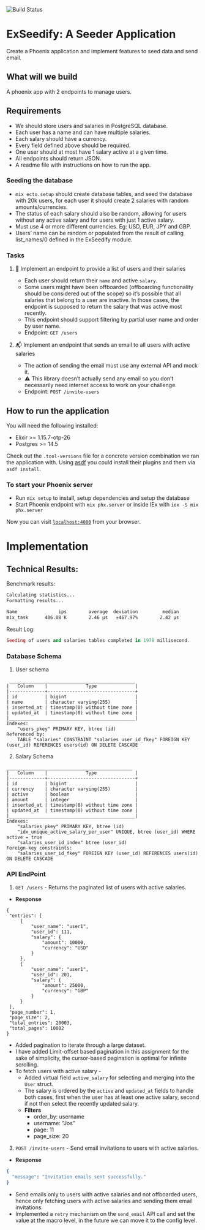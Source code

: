 ![Build Status](https://github.com/rathorevk/ex_seedify/actions/workflows/ci.yaml/badge.svg?branch=main)

# ExSeedify: A Seeder Application

Create a Phoenix application and implement features to seed data and send email.

## What will we build

A phoenix app with 2 endpoints to manage users.

## Requirements

- We should store users and salaries in PostgreSQL database.
- Each user has a name and can have multiple salaries.
- Each salary should have a currency.
- Every field defined above should be required.
- One user should at most have 1 salary active at a given time.
- All endpoints should return JSON.
- A readme file with instructions on how to run the app.

### Seeding the database

- `mix ecto.setup` should create database tables, and seed the database with 20k users, for each user it should create 2 salaries with random amounts/currencies.
- The status of each salary should also be random, allowing for users without any active salary and for users with just 1 active salary.
- Must use 4 or more different currencies. Eg: USD, EUR, JPY and GBP.
- Users’ name can be random or populated from the result of calling list_names/0 defined in the ExSeedify module.

### Tasks

1. 📄 Implement an endpoint to provide a list of users and their salaries
    - Each user should return their `name` and active `salary`.
    - Some users might have been offboarded (offboarding functionality should be considered out of the scope) so it’s possible that all salaries that belong to a user are inactive. In those cases, the endpoint is supposed to return the salary that was active most recently.
    - This endpoint should support filtering by partial user name and order by user name.
    - Endpoint: `GET /users`

2. 📬 Implement an endpoint that sends an email to all users with active salaries
    - The action of sending the email must use any external API and mock it.
    - ⚠️ This library doesn’t actually send any email so you don’t necessarily need internet access to work on your challenge.
    - Endpoint: `POST /invite-users`

## How to run the application

You will need the following installed:

- Elixir >= 1.15.7-otp-26
- Postgres >= 14.5

Check out the `.tool-versions` file for a concrete version combination we ran the application with. Using [asdf](https://github.com/asdf-vm/asdf) you could install their plugins and them via `asdf install`.

### To start your Phoenix server

- Run `mix setup` to install, setup dependencies and setup the database
- Start Phoenix endpoint with `mix phx.server` or inside IEx with `iex -S mix phx.server`

Now you can visit [`localhost:4000`](http://localhost:4000) from your browser.

# Implementation

## Technical Results:
Benchmark results:
```bash
Calculating statistics...
Formatting results...

Name               ips        average  deviation         median         99th %
mix_task      406.08 K        2.46 μs   ±467.97%        2.42 μs        2.79 μs
```

Result Log:
```elixir
Seeding of users and salaries tables completed in 1978 millisecond.
```

### Database Schema
1. User schema
```
 ______________________________________________
|   Column    |              Type              |
|-------------+--------------------------------+
| id          | bigint                         |
| name        | character varying(255)         |
| inserted_at | timestamp(0) without time zone |
| updated_at  | timestamp(0) without time zone |
|______________________________________________|
Indexes:
    "users_pkey" PRIMARY KEY, btree (id)
Referenced by:
    TABLE "salaries" CONSTRAINT "salaries_user_id_fkey" FOREIGN KEY (user_id) REFERENCES users(id) ON DELETE CASCADE
```

2. Salary Schema
```
______________________________________________
|   Column    |              Type              |
|-------------+--------------------------------+
| id          | bigint                         |
| currency    | character varying(255)         |
| active      | boolean                        |
| amount      | integer                        |
| inserted_at | timestamp(0) without time zone |
| updated_at  | timestamp(0) without time zone |
|______________________________________________|
Indexes:
    "salaries_pkey" PRIMARY KEY, btree (id)
    "idx_unique_active_salary_per_user" UNIQUE, btree (user_id) WHERE active = true
    "salaries_user_id_index" btree (user_id)
Foreign-key constraints:
    "salaries_user_id_fkey" FOREIGN KEY (user_id) REFERENCES users(id) ON DELETE CASCADE
```

### API EndPoint
1. `GET /users` - Returns the paginated list of users with active salaries.
  - **Response**
   ```
   {
    "entries": [
        {
            "user_name": "user1",
            "user_id": 111,
            "salary": {
                "amount": 10000,
                "currency": "USD"
            }
        },
        {
            "user_name": "user1",
            "user_id": 201,
            "salary": {
                "amount": 25000,
                "currency": "GBP"
            }
        }
    ],
    "page_number": 1,
    "page_size": 2,
    "total_entries": 20003,
    "total_pages": 10002
   }
   ```
   - Added pagination to iterate through a large dataset.
   - I have added Limit-offset based pagination in this assignment for the sake of simplicity, the cursor-based pagination is optimal for infinite scrolling.
   - To fetch users with active salary - 
     - Added virtual field `active_salary` for selecting and merging into the `User` struct.
     - The salary is ordered by the `active` and `updated_at` fields to handle both cases, first when the user has at least one active salary, second if not then select the recently updated salary.
     - **Filters**
       - order_by: username
       - username: "Jos"
       - page: 11
       - page_size: 20

3. `POST /invite-users` - Send email invitations to users with active salaries.
  - **Response**
  ```elixir
  {
    "message": "Invitation emails sent successfully."
  }
  ```
  - Send emails only to users with active salaries and not offboarded users, hence only fetching users with active salaries and sending them email invitations.
  - Implemented a `retry` mechanism on the `send_email` API call and set the value at the macro level, in the future we can move it to the config level. 
